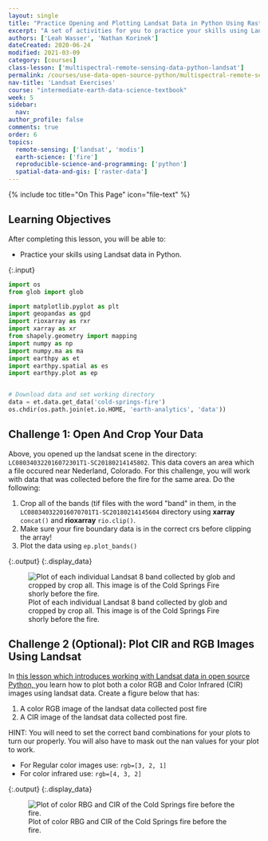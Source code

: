 ```yaml
---
layout: single
title: "Practice Opening and Plotting Landsat Data in Python Using Rasterio"
excerpt: "A set of activities for you to practice your skills using Landsat Data in Open Source Python."
authors: ['Leah Wasser', 'Nathan Korinek']
dateCreated: 2020-06-24
modified: 2021-03-09
category: [courses]
class-lesson: ['multispectral-remote-sensing-data-python-landsat']
permalink: /courses/use-data-open-source-python/multispectral-remote-sensing/landsat-in-Python/landsat-exercises/
nav-title: 'Landsat Exercises'
course: "intermediate-earth-data-science-textbook"
week: 5
sidebar:
  nav:
author_profile: false
comments: true
order: 6
topics:
  remote-sensing: ['landsat', 'modis']
  earth-science: ['fire']
  reproducible-science-and-programming: ['python']
  spatial-data-and-gis: ['raster-data']
---
```

{% include toc title="On This Page" icon="file-text" %}

<div class='notice--success' markdown="1">

## <i class="fa fa-graduation-cap" aria-hidden="true"></i> Learning Objectives

After completing this lesson, you will be able to:

* Practice your skills using Landsat data in Python.

</div>


{:.input}
```python
import os
from glob import glob

import matplotlib.pyplot as plt
import geopandas as gpd
import rioxarray as rxr
import xarray as xr
from shapely.geometry import mapping
import numpy as np
import numpy.ma as ma
import earthpy as et
import earthpy.spatial as es
import earthpy.plot as ep


# Download data and set working directory
data = et.data.get_data('cold-springs-fire')
os.chdir(os.path.join(et.io.HOME, 'earth-analytics', 'data'))
```

<div class="notice--warning alert alert-info" markdown="1">

## <i class="fa fa-pencil-square-o" aria-hidden="true"></i> Challenge 1: Open And Crop Your Data

Above, you opened up the landsat scene in the directory: `LC080340322016072301T1-SC20180214145802`. This data covers 
an area which a file occured near Nederland, Colorado. For this challenge, you will
work with data that was collected before the fire for the same area. 
Do the following:

1. Crop all of the bands (tif files with the word "band" in them,  in the `LC080340322016070701T1-SC20180214145604` directory using **xarray** `concat()` and **rioxarray** `rio.clip()`.
2. Make sure your fire boundary data is in the correct crs before clipping the array!
3. Plot the data using `ep.plot_bands()`

</div>


{:.output}
{:.display_data}

<figure>

<img src = "{{ site.url }}/images/courses/intermediate-eds-textbook/05-multi-spectral-remote-sensing-python/landsat/2020-03-02-landsat-multispectral-06-landsat-data-exercises/2020-03-02-landsat-multispectral-06-landsat-data-exercises_4_0.png" alt = "Plot of each individual Landsat 8 band collected by glob and cropped by crop all. This image is of the Cold Springs Fire shorly before the fire.">
<figcaption>Plot of each individual Landsat 8 band collected by glob and cropped by crop all. This image is of the Cold Springs Fire shorly before the fire.</figcaption>

</figure>




<div class="notice--warning alert alert-info" markdown="1">

## <i class="fa fa-pencil-square-o" aria-hidden="true"></i> Challenge 2 (Optional): Plot CIR and RGB Images Using Landsat 

In <a href="https://www.earthdatascience.org/courses/use-data-open-source-python/multispectral-remote-sensing/landsat-in-Python/" target="_blank">this lesson which introduces working with Landsat data in open source 
    Python, </a> you learn how to plot both a color RGB and Color Infrared (CIR) images
    using landsat data. Create a figure below that has:

1. A color RGB image of the landsat data collected post fire
2. A CIR image of the landsat data collected post fire. 
 
HINT: You will need to set the correct band combinations for your plots to 
turn our properly. You will also have to mask out the nan values for your plot to work.

* For Regular color images use: `rgb=[3, 2, 1]`
* For color infrared use: `rgb=[4, 3, 2]`
</div>




{:.output}
{:.display_data}

<figure>

<img src = "{{ site.url }}/images/courses/intermediate-eds-textbook/05-multi-spectral-remote-sensing-python/landsat/2020-03-02-landsat-multispectral-06-landsat-data-exercises/2020-03-02-landsat-multispectral-06-landsat-data-exercises_6_0.png" alt = "Plot of color RBG and CIR of the Cold Springs fire before the fire.">
<figcaption>Plot of color RBG and CIR of the Cold Springs fire before the fire.</figcaption>

</figure>



